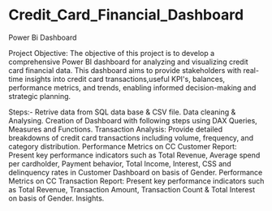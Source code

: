 # Credit_Card_Financial_Dashboard
Power Bi Dashboard 

Project Objective:
The objective of this project is to develop a comprehensive Power BI dashboard for analyzing and visualizing credit card financial data. This dashboard aims to provide stakeholders with real-time insights into credit card transactions,useful KPI's, balances, performance metrics, and trends, enabling informed decision-making and strategic planning.

Steps:- 
Retrive data from SQL data base & CSV file.
Data cleaning & Analysing.
Creation of Dashboard with following steps using DAX Queries, Measures and Functions.
Transaction Analysis: Provide detailed breakdowns of credit card transactions including volume, frequency, and category distribution.
Performance Metrics on CC Customer Report: Present key performance indicators such as Total Revenue, Average spend per cardholder, Payment behavior, Total Income, Interest, CSS and delinquency rates in Customer Dashboard on basis of Gender.
Performance Metrics on CC Transaction Report: Present key performance indicators such as Total Revenue, Transaction Amount, Transaction Count & Total Interest on basis of Gender.
Insights.
